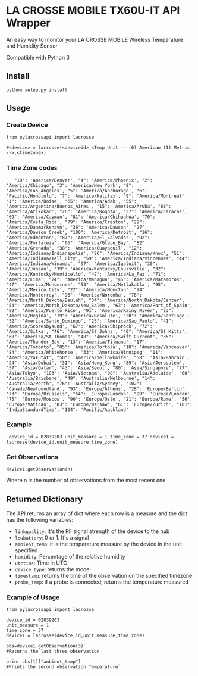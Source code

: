 # LA CROSSE MOBILE TX60U-IT API Wrapper

An easy way to monitor your LA CROSSE MOBILE Wireless Temperature and Humidity Sensor

Compatible with Python 3

## Install

`python setup.py install`

## Usage

### Create Device

`from pylacrossapi import lacrosse`

`#<device> = lacrosse(<deviceid>,<Temp Unit -- (0) American (1) Metric -->,<timezone>)`

### Time Zone codes
`   "10": 'America/Denver', "4": 'America/Phoenix', "2": 'America/Chicago', "3": 'America/New_York',
    "8": 'America/Los_Angeles', "5": 'America/Anchorage', "6": 'Pacific/Honolulu', "7": 'America/Halifax',
    "9": 'America/Montreal', "1": 'America/Boise', "65": 'America/Adak', "55": 'America/Argentina/Buenos_Aires',
    "15": 'America/Aruba', "88": 'America/Atikokan', "26": 'America/Bogota', "37": 'America/Caracas',
    "69": 'America/Cayman', "81": 'America/Chihuahua', "70": 'America/Costa_Rica', "79": 'America/Creston',
    "29": 'America/Danmarkshavn', "36": 'America/Dawson', "27": 'America/Dawson_Creek', "100": 'America/Detroit',
    "16": 'America/Edmonton', "87": 'America/El_Salvador', "92": 'America/Fortaleza', "66": 'America/Glace_Bay',
    "82": 'America/Grenada', "38": 'America/Guayaquil', "12": 'America/Indiana/Indianapolis',
    "86": 'America/Indiana/Knox', "51": 'America/Indiana/Tell_City', "59": 'America/Indiana/Vincennes',
    "44": 'America/Indiana/Winamac', "97": 'America/Iqaluit', "30": 'America/Juneau',
    "39": 'America/Kentucky/Louisville',
    "32": 'America/Kentucky/Monticello', "42": 'America/La_Paz', "71": 'America/Lima', "74": 'America/Managua',
    "45": 'America/Matamoros', "47": 'America/Menominee', "53": 'America/Metlakatla', "95": 'America/Mexico_City',
    "22": 'America/Moncton', "94": 'America/Monterrey', "96": 'America/Noronha',
    "78": 'America/North_Dakota/Beulah',
    "34": 'America/North_Dakota/Center', "54": 'America/North_Dakota/New_Salem', "63": 'America/Port_of_Spain',
    "62": 'America/Puerto_Rico', "91": 'America/Rainy_River', "23": 'America/Regina', "19": 'America/Resolute',
    "20": 'America/Santiago', "52": 'America/Santo_Domingo', "25": 'America/Sao_Paulo',
    "41": 'America/Scoresbysund',
    "67": 'America/Shiprock', "72": 'America/Sitka', "46": 'America/St_Johns', "40": 'America/St_Kitts',
    "68": 'America/St_Thomas', "48": 'America/Swift_Current', "35": 'America/Thunder_Bay', "13": 'America/Tijuana',
    "17": 'America/Toronto', "85": 'America/Tortola', "18": 'America/Vancouver', "84": 'America/Whitehorse',
    "33": 'America/Winnipeg', "11": 'America/Yakutat', "50": 'America/Yellowknife', "58": 'Asia/Bahrain',
    "24": 'Asia/Dubai', "31": 'Asia/Hong_Kong', "89": 'Asia/Jerusalem', "57": 'Asia/Qatar',
    "43": 'Asia/Seoul', "80": 'Asia/Singapore', "77": 'Asia/Tokyo', "103": 'Asia/Vietnam',
    "98": 'Australia/Adelaide', "60": 'Australia/Brisbane', "49": 'Australia/Melbourne',
    "14": 'Australia/Perth', "76": 'Australia/Sydney', "102": 'Canada/Newfoundland', "93": 'Europe/Athens',
    "28": 'Europe/Berlin', "73": 'Europe/Brussels', "64": 'Europe/London', "99": 'Europe/London',
    "75": 'Europe/Moscow', "90": 'Europe/Oslo', "21": 'Europe/Rome', "56": 'Europe/Vatican',
    "83": 'Europe/Warsaw', "61": 'Europe/Zurich', "101": 'IndiaStandardTime', "104": 'Pacific/Auckland'`

### Example

` device_id = 02839203
  unit_measure = 1
  time_zone = 37
  device1 = lacrosse(device_id,unit_measure,time_zone)`

### Get Observations

`device1.getObservation(n)`

Where n is the number of observations from the most recent one

## Returned Dictionary

The API returns an array of dict where each row is a measure and the dict has the following variables:

- `linkquality`: It's the RF signal strength of the device to the hub
- `lowbattery`: 0 or 1. It's a signal
- `ambient_temp`: it is the temperature measure by the device in the unit specified
- `humidity`: Percentage of the relative humidity
- `utctime`: Time in UTC
- `device_type`: returns the model
- `timestamp`: returns the time of the observation on the specified timezone
- `probe_temp`: if a probe is connected, returns the temperature measured

### Example of Usage

    from pylacrossapi import lacrosse

    device_id = 02839203
    unit_measure = 1
    time_zone = 37
    device1 = lacrosse(device_id,unit_measure,time_zone)

    obs=device1.getObservation(3)`
    #Returns the last three observation

    print obs[1]["ambient_temp"]
    #Prints the second observation Temperature`


